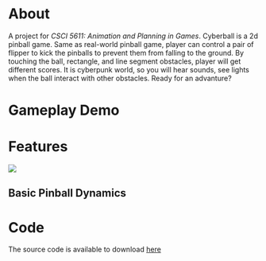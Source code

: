 # About
A project for *CSCI 5611: Animation and Planning in Games*. Cyberball is a 2d pinball game. Same as real-world pinball game, player can control a pair of flipper to kick the pinballs to prevent them from falling to the ground. By touching the ball, rectangle, and line segment obstacles, player will get different scores. It is cyberpunk world, so you will hear sounds, see lights when the ball interact with other obstacles. Ready for an advanture?
# Gameplay Demo

# Features
![]([https://github.com/Your_Repository_Name/Your_GIF_Name.gif](https://github.com/RuichenHe/cyberball/blob/main/doc/demo1.gif))
## Basic Pinball Dynamics

# Code
The source code is available to download [here](https://github.com/RuichenHe/cyberball/)


